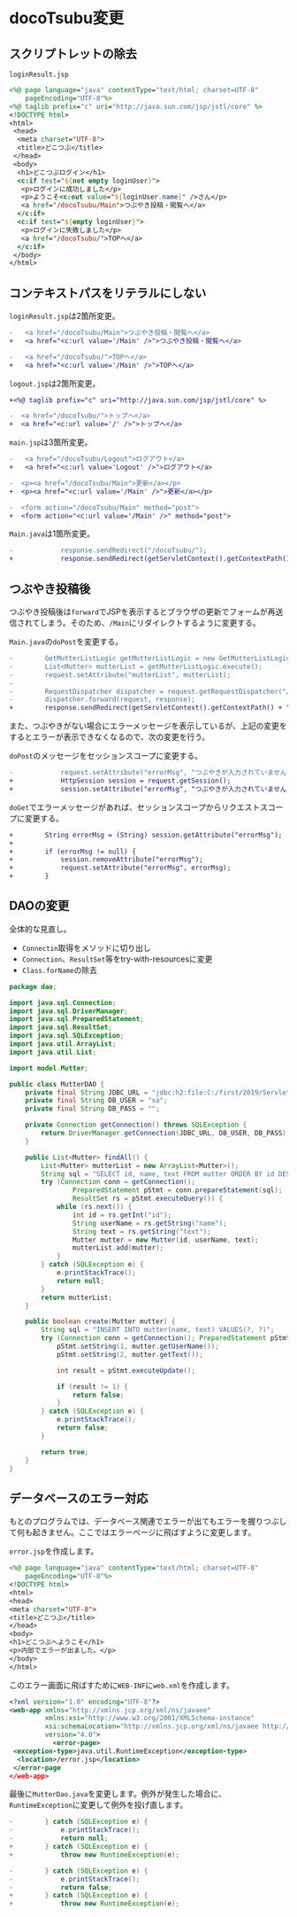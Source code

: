 # docoTsubu変更

## スクリプトレットの除去

`loginResult.jsp`

```jsp
<%@ page language="java" contentType="text/html; charset=UTF-8"
    pageEncoding="UTF-8"%>
<%@ taglib prefix="c" uri="http://java.sun.com/jsp/jstl/core" %>
<!DOCTYPE html>
<html>
 <head>
  <meta charset="UTF-8">
  <title>どこつぶ</title>
 </head>
 <body>
  <h1>どこつぶログイン</h1>
  <c:if test="${not empty loginUser}">
   <p>ログインに成功しました</p>
   <p>ようこそ<c:out value="${loginUser.name}" />さん</p>
   <a href="/docoTsubu/Main">つぶやき投稿・閲覧へ</a>
  </c:if>
  <c:if test="${empty loginUser}">
   <p>ログインに失敗しました</p>
   <a href="/docoTsubu/">TOPへ</a>
  </c:if>
 </body>
</html>
```

## コンテキストパスをリテラルにしない

`loginResult.jsp`は2箇所変更。

```diff
-   <a href="/docoTsubu/Main">つぶやき投稿・閲覧へ</a>
+   <a href="<c:url value='/Main' />">つぶやき投稿・閲覧へ</a>
```

```diff
-   <a href="/docoTsubu/">TOPへ</a>
+   <a href="<c:url value='/Main' />">TOPへ</a>
```

`logout.jsp`は2箇所変更。

```diff
+<%@ taglib prefix="c" uri="http://java.sun.com/jsp/jstl/core" %>
```

```diff
-  <a href="/docoTsubu/">トップへ</a>
+  <a href="<c:url value='/' />">トップへ</a>
```

`main.jsp`は3箇所変更。

```diff
-   <a href="/docoTsubu/Logout">ログアウト</a>
+   <a href="<c:url value='Logout' />">ログアウト</a>
```

```diff
-  <p><a href="/docoTsubu/Main">更新</a></p>
+  <p><a href="<c:url value='/Main' />">更新</a></p>
```

```diff
-  <form action="/docoTsubu/Main" method="post">
+  <form action="<c:url value='/Main' />" method="post">
```

`Main.java`は1箇所変更。

```diff
-            response.sendRedirect("/docoTsubu/");
+            response.sendRedirect(getServletContext().getContextPath() + "/");
```

## つぶやき投稿後

つぶやき投稿後は`forward`でJSPを表示するとブラウザの更新でフォームが再送信されてしまう。そのため、`/Main`にリダイレクトするように変更する。

`Main.java`の`doPost`を変更する。

```diff
-        GetMutterListLogic getMutterListLogic = new GetMutterListLogic();
-        List<Mutter> mutterList = getMutterListLogic.execute();
-        request.setAttribute("mutterList", mutterList);
-
-        RequestDispatcher dispatcher = request.getRequestDispatcher("/WEB-INF/jsp/main.jsp");
-        dispatcher.forward(request, response);
+        response.sendRedirect(getServletContext().getContextPath() + "/Main");
```

また、つぶやきがない場合にエラーメッセージを表示しているが、上記の変更をするとエラーが表示できなくなるので、次の変更を行う。

`doPost`のメッセージをセッションスコープに変更する。

```diff
-            request.setAttribute("errorMsg", "つぶやきが入力されていません");
+            HttpSession session = request.getSession();
+            session.setAttribute("errorMsg", "つぶやきが入力されていません");
```

`doGet`でエラーメッセージがあれば、セッションスコープからリクエストスコープに変更する。

```diff
+        String errorMsg = (String) session.getAttribute("errorMsg");
+
+        if (errorMsg != null) {
+            session.removeAttribute("errorMsg");
+            request.setAttribute("errorMsg", errorMsg);
+        }
```

## DAOの変更

全体的な見直し。
- `Connectin`取得をメソッドに切り出し
- `Connection`、`ResultSet`等をtry-with-resourcesに変更
- `Class.forName`の除去

```java
package dao;

import java.sql.Connection;
import java.sql.DriverManager;
import java.sql.PreparedStatement;
import java.sql.ResultSet;
import java.sql.SQLException;
import java.util.ArrayList;
import java.util.List;

import model.Mutter;

public class MutterDAO {
    private final String JDBC_URL = "jdbc:h2:file:C:/first/2019/Servlet/DB/jugyo;AUTO_SERVER=TRUE";
    private final String DB_USER = "sa";
    private final String DB_PASS = "";

    private Connection getConnection() throws SQLException {
        return DriverManager.getConnection(JDBC_URL, DB_USER, DB_PASS);
    }

    public List<Mutter> findAll() {
        List<Mutter> mutterList = new ArrayList<Mutter>();
        String sql = "SELECT id, name, text FROM mutter ORDER BY id DESC";
        try (Connection conn = getConnection();
                PreparedStatement pStmt = conn.prepareStatement(sql);
                ResultSet rs = pStmt.executeQuery()) {
            while (rs.next()) {
                int id = rs.getInt("id");
                String userName = rs.getString("name");
                String text = rs.getString("text");
                Mutter mutter = new Mutter(id, userName, text);
                mutterList.add(mutter);
            }
        } catch (SQLException e) {
            e.printStackTrace();
            return null;
        }
        return mutterList;
    }

    public boolean create(Mutter mutter) {
        String sql = "INSERT INTO mutter(name, text) VALUES(?, ?)";
        try (Connection conn = getConnection(); PreparedStatement pStmt = conn.prepareStatement(sql)) {
            pStmt.setString(1, mutter.getUserName());
            pStmt.setString(2, mutter.getText());

            int result = pStmt.executeUpdate();

            if (result != 1) {
                return false;
            }
        } catch (SQLException e) {
            e.printStackTrace();
            return false;
        }

        return true;
    }
}
```

## データベースのエラー対応

もとのプログラムでは、データベース関連でエラーが出てもエラーを握りつぶして何も起きません。ここではエラーページに飛ばすように変更します。

`error.jsp`を作成します。

```jsp
<%@ page language="java" contentType="text/html; charset=UTF-8"
    pageEncoding="UTF-8"%>
<!DOCTYPE html>
<html>
<head>
<meta charset="UTF-8">
<title>どこつぶ</title>
</head>
<body>
<h1>どこつぶへようこそ</h1>
<p>内部でエラーが出ました。</p>
</body>
</html>
```

このエラー画面に飛ばすために`WEB-INF`に`web.xml`を作成します。

```xml
<?xml version="1.0" encoding="UTF-8"?>
<web-app xmlns="http://xmlns.jcp.org/xml/ns/javaee"
         xmlns:xsi="http://www.w3.org/2001/XMLSchema-instance"
         xsi:schemaLocation="http://xmlns.jcp.org/xml/ns/javaee http://xmlns.jcp.org/xml/ns/javaee/web-app_4_0.xsd"                  
         version="4.0">
           <error-page>
 <exception-type>java.util.RuntimeException</exception-type>
  <location>/error.jsp</location>
 </error-page
</web-app>
```

最後に`MutterDao.java`を変更します。例外が発生した場合に、`RuntimeException`に変更して例外を投げ直します。

```java
-        } catch (SQLException e) {
-            e.printStackTrace();
-            return null;
+        } catch (SQLException e) {
+            throw new RuntimeException(e);
```

```java
-        } catch (SQLException e) {
-            e.printStackTrace();
-            return false;
+        } catch (SQLException e) {
+            throw new RuntimeException(e);
```
